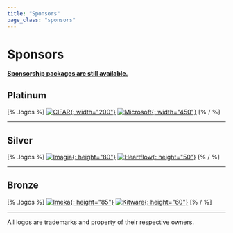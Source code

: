 ```yaml
---
title: "Sponsors"
page_class: "sponsors"
---
```


# Sponsors

[**Sponsorship packages are still available.**](/sponsorship-packages.html)

<!-- ## <span class="diamond">Diamond</span> -->

<!-- ---  -->

## <span class="platinum">Platinum</span>

[% .logos %]
[![CIFAR](/sponsors/cifar.png){: width="200"}](https://www.cifar.ca/)
[![Microsoft](/sponsors/microsoft.png){: width="450"}](https://www.microsoft.com/)
[% / %]

---

<!-- ## <span class="gold">Gold</span> -->

<!-- --- -->

## <span class="silver">Silver</span>
[% .logos %]
[![Imagia](/sponsors/imagia.png){: height="80"}](https://www.imagia.com/)
[![Heartflow](/sponsors/heartflow.png){: height="50"}](https://www.heartflow.com/)
[% / %]

---

## <span class="bronze">Bronze</span>
[% .logos %]
[![Imeka](/sponsors/imeka.png){: height="85"}](https://www.imeka.ca/)
[![Kitware](/sponsors/kitware.png){: height="60"}](https://www.kitware.com/)
[% / %]

---

<p class="small">
    All logos are trademarks and property of their respective owners.
</p>

